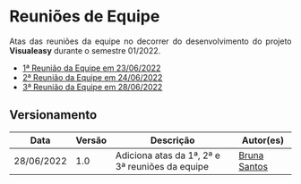 # Reuniões de Equipe


<p align="justify">Atas das reuniões da equipe no decorrer do desenvolvimento do projeto <b>Visualeasy</b> durante o semestre 01/2022.</p>

- [1ª Reunião da Equipe em 23/06/2022](r1-equipe.md)
- [2ª Reunião da Equipe em 24/06/2022](r2-equipe.md)
- [3ª Reunião da Equipe em 28/06/2022](r3-equipe.md)


## Versionamento

| Data | Versão | Descrição | Autor(es) |
|------|------|------|------|
|28/06/2022|1.0|Adiciona atas da 1ª, 2ª e 3ª reuniões da equipe|[Bruna Santos](https://github.com/brunaalmeidasantos)|